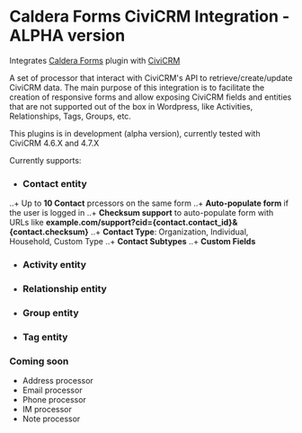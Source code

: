 # Caldera Forms CiviCRM Integration - ALPHA version
Integrates [Caldera Forms](https://en-gb.wordpress.org/plugins/caldera-forms/ "Caldera Forms Wordpress plugin") plugin with [CiviCRM](https://civicrm.org/ "Open Source CRM")

A set of processor that interact with CiviCRM's API to retrieve/create/update CiviCRM data.
The main purpose of this integration is to facilitate the creation of responsive forms and allow exposing CiviCRM fields and entities that are not supported out of the box in Wordpress, like Activities, Relationships, Tags, Groups, etc.

This plugins is in development (alpha version), currently tested with CiviCRM 4.6.X and 4.7.X

Currently supports:

+ ### Contact entity
..+ Up to **10 Contact** prcessors on the same form
..+ **Auto-populate form** if the user is logged in
..+ **Checksum support** to auto-populate form with URLs like **example.com/support?cid={contact.contact_id}&{contact.checksum}**
..+ **Contact Type**: Organization, Individual, Household, Custom Type
..+ **Contact Subtypes**
..+ **Custom Fields**

+ ### Activity entity
+ ### Relationship entity
+ ### Group entity
+ ### Tag entity

### Coming soon
+ Address processor
+ Email processor
+ Phone processor
+ IM processor
+ Note processor
